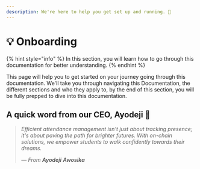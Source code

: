 ```yaml
---
description: We're here to help you get set up and running. 🤳
---
```


# 💡 Onboarding

{% hint style="info" %}
In this section, you will learn how to go through this documentation for better understanding.
{% endhint %}

This page will help you to get started on your journey going through this documentation. We'll take you through navigating this Documentation, the different sections and who they apply to, by the end of this section, you will be fully prepped to dive into this documentation.



## A quick word from our CEO, Ayodeji **👋**

> _Efficient attendance management isn't just about tracking presence; it's about paving the path for brighter futures. With on-chain solutions, we empower students to walk confidently towards their dreams._
>
> _— From **Ayodeji**_ _**Awosika**_
